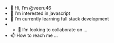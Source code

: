 - 👋 Hi, I’m @veeru46
- 👀 I’m interested in javascript
- 🌱 I’m currently learning full stack development
- - 💞️ I’m looking to collaborate on ...
- 📫 How to reach me ...

<!---
veeru46/veeru46 is a ✨ special ✨ repository because its `README.md` (this file) appears on your GitHub profile.
You can click the Preview link to take a look at your changes.
--->
